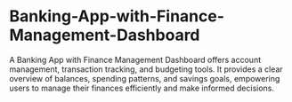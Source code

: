 # Banking-App-with-Finance-Management-Dashboard
A Banking App with Finance Management Dashboard offers account management, transaction tracking, and budgeting tools. It provides a clear overview of balances, spending patterns, and savings goals, empowering users to manage their finances efficiently and make informed decisions.
